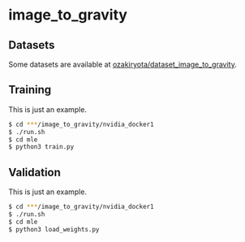 # image_to_gravity
## Datasets
Some datasets are available at [ozakiryota/dataset_image_to_gravity](https://github.com/ozakiryota/dataset_image_to_gravity).
## Training
This is just an example.
```bash
$ cd ***/image_to_gravity/nvidia_docker1
$ ./run.sh
$ cd mle
$ python3 train.py
```
## Validation
This is just an example.
```bash
$ cd ***/image_to_gravity/nvidia_docker1
$ ./run.sh
$ cd mle
$ python3 load_weights.py
```

